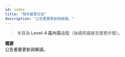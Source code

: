 ```yaml
---
id: index
title: "發布變更日誌"
description: "公告重要更新與解讀。"
---
```


> 本頁為 **Level-4 區內容占位**（後續將擴展至實務步驟）。

**概要**  
公告重要更新與解讀。
